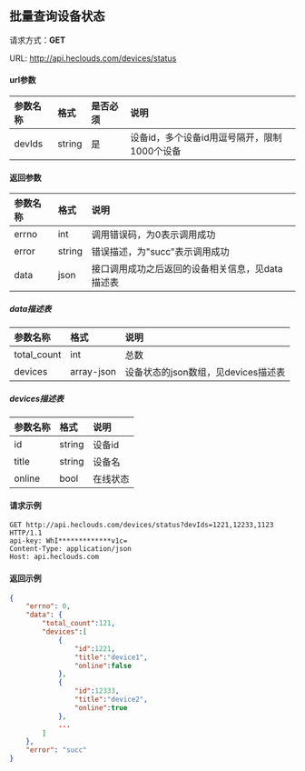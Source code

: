 ﻿批量查询设备状态
---
请求方式：**GET**

URL: http://api.heclouds.com/devices/status


#### url参数
参数名称 | 格式 | 是否必须 | 说明
:- | :- | :- | :- 
devIds | string | 是 | 设备id，多个设备id用逗号隔开，限制1000个设备

#### 返回参数
参数名称 | 格式 | 说明
:- | :- | :- 
errno | int | 调用错误码，为0表示调用成功
error | string | 错误描述，为"succ"表示调用成功
data | json | 接口调用成功之后返回的设备相关信息，见data描述表

##### data描述表
参数名称 | 格式 | 说明
:- | :- | :- 
total_count | int | 总数
devices | array-json | 设备状态的json数组，见devices描述表

##### devices描述表
参数名称 | 格式 | 说明
:- | :- | :- 
id | string | 设备id
title | string | 设备名
online | bool | 在线状态

#### 请求示例
```text
GET http://api.heclouds.com/devices/status?devIds=1221,12233,1123 HTTP/1.1
api-key: WhI*************v1c=
Content-Type: application/json
Host: api.heclouds.com

```

#### 返回示例
```json
{
	"errno": 0,
	"data": {
		"total_count":121,
		"devices":[
			{
				"id":1221,
				"title":"device1",
				"online":false
			},
			{
				"id":12333,
				"title":"device2",
				"online":true
			},
			...
		]
	},
	"error": "succ"
}
```
